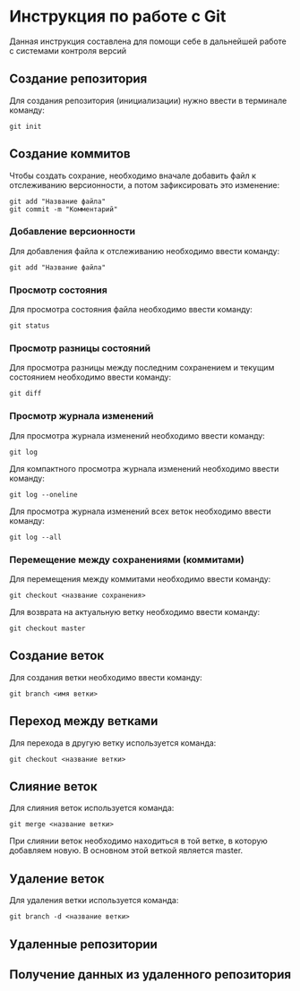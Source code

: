 # Инструкция по работе с Git
Данная инструкция составлена для помощи себе в дальнейшей работе с системами контроля версий

## Создание репозитория
Для создания репозитория (инициализации) нужно ввести в терминале команду:

    git init

## Создание коммитов
Чтобы создать сохрание, необходимо вначале добавить файл к отслеживанию версионности, а потом зафиксировать это изменение:

    git add "Название файла"
    git commit -m "Комментарий"

### Добавление версионности
Для добавления файла к отслеживанию необходимо ввести команду:

    git add "Название файла"

### Просмотр состояния
Для просмотра состояния файла необходимо ввести команду:

    git status

### Просмотр разницы состояний
Для просмотра разницы между последним сохранением и текущим состоянием необходимо ввести команду:

    git diff

### Просмотр журнала изменений
Для просмотра журнала изменений необходимо ввести команду:

    git log

Для компактного просмотра журнала изменений необходимо ввести команду:

    git log --oneline

 Для просмотра журнала изменений всех веток необходимо ввести команду:

    git log --all

### Перемещение между сохранениями (коммитами)
Для перемещения между коммитами необходимо ввести команду:

    git checkout <название сохранения>

Для возврата на актуальную ветку необходимо ввести команду:

    git checkout master

## Создание веток
Для создания ветки необходимо ввести команду:

    git branch <имя ветки>

## Переход между ветками
Для перехода в другую ветку используется команда:

    git checkout <название ветки>

## Слияние веток
Для слияния веток используется команда:

    git merge <название ветки>

При слиянии веток необходимо находиться в той ветке, в которую добавляем новую. В основном этой веткой является master.

## Удаление веток
Для удаления ветки используется команда:

    git branch -d <название ветки>

## Удаленные репозитории
  
## Получение данных из удаленного репозитория

